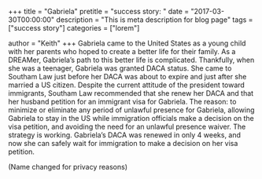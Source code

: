 +++
title = "Gabriela"
pretitle = "success story: "
date = "2017-03-30T00:00:00"
description = "This is meta description for blog page"
tags = ["success story"]
categories = ["lorem"]

author = "Keith"
+++
Gabriela came to the United States as a young child with her parents who hoped to create a better life for their family. As a DREAMer, Gabriela’s path to this better life is complicated. Thankfully, when she was a teenager, Gabriela was granted DACA status. She came to Southam Law just before her DACA was about to expire and just after she married a US citizen. Despite the current attitude of the president toward immigrants, Southam Law recommended that she renew her DACA and that her husband petition for an immigrant visa for Gabriela. The reason: to minimize or eliminate any period of unlawful presence for Gabriela, allowing Gabriela to stay in the US while immigration officials make a decision on the visa petition, and avoiding the need for an unlawful presence waiver. The strategy is working. Gabriela’s DACA was renewed in only 4 weeks, and now she can safely wait for immigration to make a decision on her visa petition.

(Name changed for privacy reasons)

